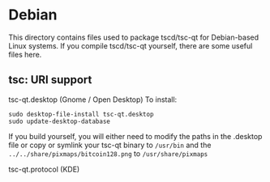 
Debian
====================
This directory contains files used to package tscd/tsc-qt
for Debian-based Linux systems. If you compile tscd/tsc-qt yourself, there are some useful files here.

## tsc: URI support ##


tsc-qt.desktop  (Gnome / Open Desktop)
To install:

	sudo desktop-file-install tsc-qt.desktop
	sudo update-desktop-database

If you build yourself, you will either need to modify the paths in
the .desktop file or copy or symlink your tsc-qt binary to `/usr/bin`
and the `../../share/pixmaps/bitcoin128.png` to `/usr/share/pixmaps`

tsc-qt.protocol (KDE)


